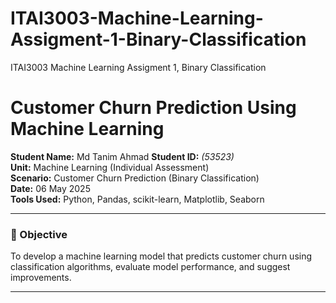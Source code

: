 # ITAI3003-Machine-Learning-Assigment-1-Binary-Classification
ITAI3003 Machine Learning Assigment 1, Binary Classification
#  Customer Churn Prediction Using Machine Learning

**Student Name:** Md Tanim Ahmad 
**Student ID:** *(53523)*  
**Unit:** Machine Learning (Individual Assessment)  
**Scenario:** Customer Churn Prediction (Binary Classification)  
**Date:** 06 May 2025  
**Tools Used:** Python, Pandas, scikit-learn, Matplotlib, Seaborn  

---

### 📌 Objective  
To develop a machine learning model that predicts customer churn using classification algorithms, evaluate model performance, and suggest improvements.

---
